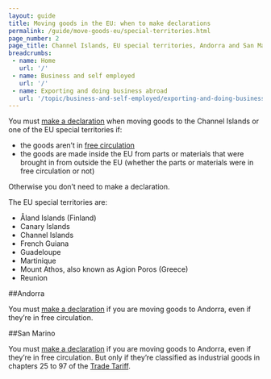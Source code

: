 ```yaml
---
layout: guide
title: Moving goods in the EU: when to make declarations
permalink: /guide/move-goods-eu/special-territories.html
page_number: 2
page_title: Channel Islands, EU special territories, Andorra and San Marino
breadcrumbs:
 - name: Home
   url: '/'
 - name: Business and self employed
   url: '/'
 - name: Exporting and doing business abroad
   url: '/topic/business-and-self-employed/exporting-and-doing-business-abroad.html'   
---
```


You must [make a declaration](/guide/move-goods-eu/make-declaration.html) when moving goods to the Channel Islands or one of the EU special territories if:

- the goods aren’t in [free circulation](/guide/move-goods-eu/when-to-make-declaration.html)
- the goods are made inside the EU from parts or materials that were brought in from outside the EU (whether the parts or materials were in free circulation or not)

Otherwise you don’t need to make a declaration.

The EU special territories are:

- Åland Islands (Finland)   
- Canary Islands  
- Channel Islands  
- French Guiana  
- Guadeloupe  
- Martinique  
- Mount Athos, also known as Agion Poros (Greece)  
- Reunion  

##Andorra

You must [make a declaration](/guide/move-goods-eu/make-declaration.html) if you are moving goods to Andorra, even if they’re in free circulation.

##San Marino

You must [make a declaration](/guide/move-goods-eu/make-declaration.html) if you are moving goods to Andorra, even if they’re in free circulation. But only if they’re classified as industrial goods in chapters 25 to 97 of the [Trade Tariff](/start/trade-tariff.html).
